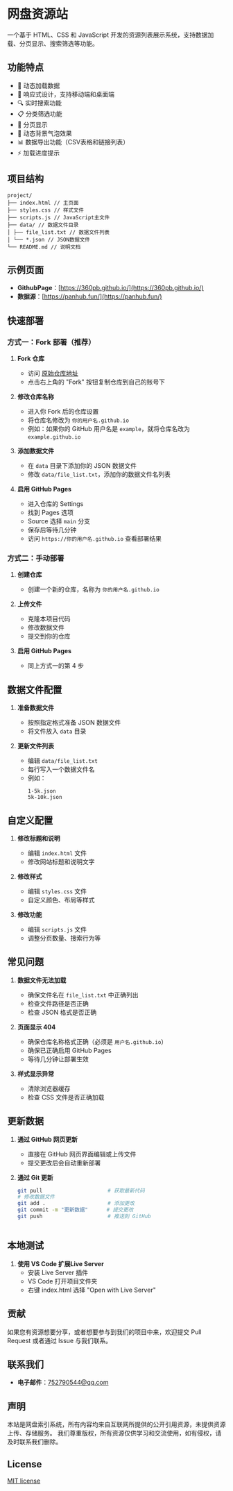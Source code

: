 # 网盘资源站

一个基于 HTML、CSS 和 JavaScript 开发的资源列表展示系统，支持数据加载、分页显示、搜索筛选等功能。

## 功能特点

- 🚀 动态加载数据
- 📱 响应式设计，支持移动端和桌面端
- 🔍 实时搜索功能
- 📋 分类筛选功能
- 📄 分页显示
- 🌈 动态背景气泡效果
- 📊 数据导出功能（CSV表格和链接列表）
- ⚡ 加载进度提示

## 项目结构

```
project/
├── index.html // 主页面
├── styles.css // 样式文件
├── scripts.js // JavaScript主文件
├── data/ // 数据文件目录
│ ├── file_list.txt // 数据文件列表
│ └── *.json // JSON数据文件
└── README.md // 说明文档
```


## 示例页面

- **GithubPage**：[https://360pb.github.io/](https://360pb.github.io/)
- **数据源**：[https://panhub.fun/](https://panhub.fun/)



## 快速部署

### 方式一：Fork 部署（推荐）

1. **Fork 仓库**
   - 访问 [原始仓库地址](https://github.com/360PB/360pb.github.io)
   - 点击右上角的 "Fork" 按钮复制仓库到自己的账号下

2. **修改仓库名称**
   - 进入你 Fork 后的仓库设置
   - 将仓库名修改为 `你的用户名.github.io`
   - 例如：如果你的 GitHub 用户名是 `example`，就将仓库名改为 `example.github.io`

3. **添加数据文件**
   - 在 `data` 目录下添加你的 JSON 数据文件
   - 修改 `data/file_list.txt`，添加你的数据文件名列表

4. **启用 GitHub Pages**
   - 进入仓库的 Settings
   - 找到 Pages 选项
   - Source 选择 `main` 分支
   - 保存后等待几分钟
   - 访问 `https://你的用户名.github.io` 查看部署结果

### 方式二：手动部署

1. **创建仓库**
   - 创建一个新的仓库，名称为 `你的用户名.github.io`

2. **上传文件**
   - 克隆本项目代码
   - 修改数据文件
   - 提交到你的仓库

3. **启用 GitHub Pages**
   - 同上方式一的第 4 步

## 数据文件配置

1. **准备数据文件**
   - 按照指定格式准备 JSON 数据文件
   - 将文件放入 `data` 目录

2. **更新文件列表**
   - 编辑 `data/file_list.txt`
   - 每行写入一个数据文件名
   - 例如：
     ```
     1-5k.json
     5k-10k.json
     ```

## 自定义配置

1. **修改标题和说明**
   - 编辑 `index.html` 文件
   - 修改网站标题和说明文字

2. **修改样式**
   - 编辑 `styles.css` 文件
   - 自定义颜色、布局等样式

3. **修改功能**
   - 编辑 `scripts.js` 文件
   - 调整分页数量、搜索行为等



## 常见问题

1. **数据文件无法加载**
   - 确保文件名在 `file_list.txt` 中正确列出
   - 检查文件路径是否正确
   - 检查 JSON 格式是否正确

2. **页面显示 404**
   - 确保仓库名称格式正确（必须是 `用户名.github.io`）
   - 确保已正确启用 GitHub Pages
   - 等待几分钟让部署生效

3. **样式显示异常**
   - 清除浏览器缓存
   - 检查 CSS 文件是否正确加载

## 更新数据

1. **通过 GitHub 网页更新**
   - 直接在 GitHub 网页界面编辑或上传文件
   - 提交更改后会自动重新部署

2. **通过 Git 更新**
   ```bash
   git pull                     # 获取最新代码
   # 修改数据文件
   git add .                    # 添加更改
   git commit -m "更新数据"      # 提交更改
   git push                     # 推送到 GitHub



## 本地测试

1. **使用 VS Code 扩展Live Server**
   - 安装 Live Server 插件
   - VS Code 打开项目文件夹
   - 右键 index.html 选择 "Open with Live Server"



## 贡献

如果您有资源想要分享，或者想要参与到我们的项目中来，欢迎提交 Pull Request 或者通过 Issue 与我们联系。

## 联系我们

- **电子邮件**：[752790544@qq.com](mailto:752790544@qq.com)

## 声明

本站是网盘索引系统，所有内容均来自互联网所提供的公开引用资源，未提供资源上传、存储服务。
我们尊重版权，所有资源仅供学习和交流使用，如有侵权，请及时联系我们删除。

## License

[MIT license](https://github.com/360PB/360pb.github.io#)

